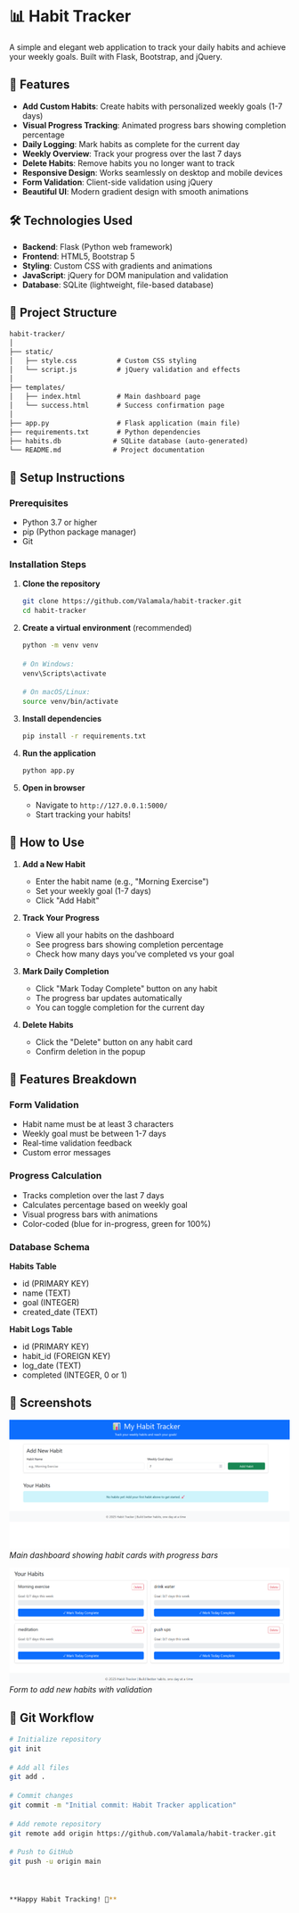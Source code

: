 # 📊 Habit Tracker

A simple and elegant web application to track your daily habits and achieve your weekly goals. Built with Flask, Bootstrap, and jQuery.

## 🌟 Features

- **Add Custom Habits**: Create habits with personalized weekly goals (1-7 days)
- **Visual Progress Tracking**: Animated progress bars showing completion percentage
- **Daily Logging**: Mark habits as complete for the current day
- **Weekly Overview**: Track your progress over the last 7 days
- **Delete Habits**: Remove habits you no longer want to track
- **Responsive Design**: Works seamlessly on desktop and mobile devices
- **Form Validation**: Client-side validation using jQuery
- **Beautiful UI**: Modern gradient design with smooth animations

## 🛠️ Technologies Used

- **Backend**: Flask (Python web framework)
- **Frontend**: HTML5, Bootstrap 5
- **Styling**: Custom CSS with gradients and animations
- **JavaScript**: jQuery for DOM manipulation and validation
- **Database**: SQLite (lightweight, file-based database)

## 📁 Project Structure

```
habit-tracker/
│
├── static/
│   ├── style.css          # Custom CSS styling
│   └── script.js          # jQuery validation and effects
│
├── templates/
│   ├── index.html         # Main dashboard page
│   └── success.html       # Success confirmation page
│
├── app.py                 # Flask application (main file)
├── requirements.txt       # Python dependencies
├── habits.db             # SQLite database (auto-generated)
└── README.md             # Project documentation
```

## 🚀 Setup Instructions

### Prerequisites
- Python 3.7 or higher
- pip (Python package manager)
- Git

### Installation Steps

1. **Clone the repository**
   ```bash
   git clone https://github.com/Valamala/habit-tracker.git
   cd habit-tracker
   ```

2. **Create a virtual environment** (recommended)
   ```bash
   python -m venv venv
   
   # On Windows:
   venv\Scripts\activate
   
   # On macOS/Linux:
   source venv/bin/activate
   ```

3. **Install dependencies**
   ```bash
   pip install -r requirements.txt
   ```

4. **Run the application**
   ```bash
   python app.py
   ```

5. **Open in browser**
   - Navigate to `http://127.0.0.1:5000/`
   - Start tracking your habits!

## 📖 How to Use

1. **Add a New Habit**
   - Enter the habit name (e.g., "Morning Exercise")
   - Set your weekly goal (1-7 days)
   - Click "Add Habit"

2. **Track Your Progress**
   - View all your habits on the dashboard
   - See progress bars showing completion percentage
   - Check how many days you've completed vs your goal

3. **Mark Daily Completion**
   - Click "Mark Today Complete" button on any habit
   - The progress bar updates automatically
   - You can toggle completion for the current day

4. **Delete Habits**
   - Click the "Delete" button on any habit card
   - Confirm deletion in the popup

## 🎯 Features Breakdown

### Form Validation
- Habit name must be at least 3 characters
- Weekly goal must be between 1-7 days
- Real-time validation feedback
- Custom error messages

### Progress Calculation
- Tracks completion over the last 7 days
- Calculates percentage based on weekly goal
- Visual progress bars with animations
- Color-coded (blue for in-progress, green for 100%)

### Database Schema

**Habits Table**
- id (PRIMARY KEY)
- name (TEXT)
- goal (INTEGER)
- created_date (TEXT)

**Habit Logs Table**
- id (PRIMARY KEY)
- habit_id (FOREIGN KEY)
- log_date (TEXT)
- completed (INTEGER, 0 or 1)

## 🎨 Screenshots

![Dashboard View](screenshots/img1.png)
*Main dashboard showing habit cards with progress bars*

![Add Habit Form](screenshots/img2.png)
*Form to add new habits with validation*

## 🔄 Git Workflow

```bash
# Initialize repository
git init

# Add all files
git add .

# Commit changes
git commit -m "Initial commit: Habit Tracker application"

# Add remote repository
git remote add origin https://github.com/Valamala/habit-tracker.git

# Push to GitHub
git push -u origin main



**Happy Habit Tracking! 🎉**
